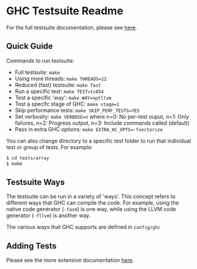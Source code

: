 GHC Testsuite Readme
====================

For the full testsuite documentation, please see [here][1].

## Quick Guide

Commands to run testsuite:

 * Full testsuite: `make`
 * Using more threads: `make THREADS=12`
 * Reduced (fast) testsuite: `make fast`
 * Run a specific test: `make TEST=tc054`
 * Test a specific 'way': `make WAY=optllvm`
 * Test a specifc stage of GHC: `make stage=1`
 * Skip performance tests: `make SKIP_PERF_TESTS=YES`
 * Set verbosity: `make VERBOSE=n`
   where n=0: No per-test ouput, n=1: Only failures,
         n=2: Progress output, n=3: Include commands called (default)
 * Pass in extra GHC options: `make EXTRA_HC_OPTS=-fvectorize`

You can also change directory to a specific test folder to run that
individual test or group of tests. For example:

``` .sh
$ cd tests/array
$ make
```

## Testsuite Ways

The testsuite can be run in a variety of 'ways'. This concept refers
to different ways that GHC can compile the code. For example, using
the native code generator (`-fasm`) is one way, while using the LLVM
code generator (`-fllvm`) is another way.

The various ways that GHC supports are defined in `config/ghc`

## Adding Tests

Please see the more extensive documentation [here][1].

  [1]: http://ghc.haskell.org/trac/ghc/wiki/Building/RunningTests
